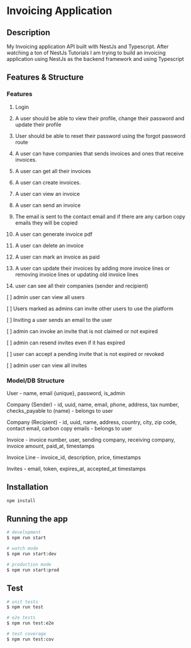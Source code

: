 # Invoicing Application

## Description

My Invoicing application API built with NestJs and Typescript. After watching a ton of NestJs Tutorials I am trying to build an invoicing application using NestJs as the backend framework and using Typescript

## Features & Structure

### Features

1. Login

2. A user should be able to view their profile, change their password and update their profile

3. User should be able to reset their password using the forgot password route

4. A user can have companies that sends invoices and ones that receive invoices.

5. A user can get all their invoices

6. A user can create invoices.

7. A user can view an invoice

8. A user can send an invoice

9. The email is sent to the contact email and if there are any carbon copy emails they will be copied

10. A user can generate invoice pdf

11. A user can delete an invoice

12. A user can mark an invoice as paid

13. A user can update their invoices by adding more invoice lines or removing invoice lines or updating old invoice lines

14. user can see all their companies (sender and recipient)

[ ] admin user can view all users

[ ] Users marked as admins can invite other users to use the platform

[ ] Inviting a user sends an email to the user

[ ] admin can invoke an invite that is not claimed or not expired

[ ] admin can resend invites even if it has expired

[ ] user can accept a pending invite that is not expired or revoked

[ ] admin user can view all invites

### Model/DB Structure

User - name, email {unique}, password, is_admin

Company (Sender) - id, uuid, name, email, phone, address, tax number, checks_payable to (name) - belongs to user

Company (Recipient) - id, uuid, name, address, country, city, zip code, contact email, carbon copy emails - belongs to user

Invoice - invoice number, user, sending company, receiving company, invoice amount, paid_at, timestamps

Invoice Line - invoice_id, description, price, timestamps

Invites - email, token, expires_at, accepted_at timestamps

## Installation

```bash
npm install
```

## Running the app

```bash
# development
$ npm run start

# watch mode
$ npm run start:dev

# production mode
$ npm run start:prod
```

## Test

```bash
# unit tests
$ npm run test

# e2e tests
$ npm run test:e2e

# test coverage
$ npm run test:cov
```

